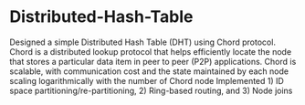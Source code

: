 # Distributed-Hash-Table

Designed a simple Distributed Hash Table (DHT) using Chord protocol. 
Chord is a distributed lookup protocol that helps efficiently locate the node that stores a particular data item in peer to peer 
(P2P) applications.  Chord is scalable, with communication cost
and the state maintained by each node scaling logarithmically with
the number of Chord node
Implemented 1) ID space partitioning/re-partitioning, 2) Ring-based routing, and 3) Node joins
